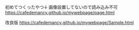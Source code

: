 初めてつくったやつ↓
画像設置してないので読み込み不可
https://cafedemancy.github.io/mywebpage/page.html

改良版
https://cafedemancy.github.io/mywebpage/Sample.html

